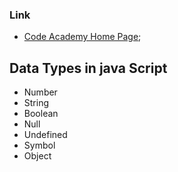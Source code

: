 ### Link

- [Code Academy Home Page](https://www.codecademy.com/learn);

## Data Types in java Script

- Number
- String
- Boolean
- Null
- Undefined
- Symbol
- Object
